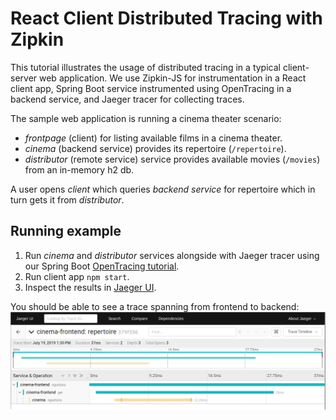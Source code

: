 # React Client Distributed Tracing with Zipkin

This tutorial illustrates the usage of distributed tracing in a typical client-server web application. We use Zipkin-JS for instrumentation in a React client app, Spring Boot service instrumented using OpenTracing in a backend service, and Jaeger tracer for collecting traces.

The sample web application is running a cinema theater scenario:
* *frontpage* (client) for listing available films in a cinema theater.
* *cinema* (backend service) provides its repertoire (`/repertoire`).
* *distributor* (remote service) service provides available movies (`/movies`) from an in-memory h2 db.

A user opens _client_ which queries _backend service_ for repertoire which in turn gets it from _distributor_.

## Running example

1. Run *cinema* and *distributor* services alongside with Jaeger tracer using our Spring Boot [OpenTracing tutorial](https://github.com/tracing-dk/tutorials/tree/master/spring-boot-opentracing).
2. Run client app `npm start`.
3. Inspect the results in [Jaeger UI](http://localhost:16686).

You should be able to see a trace spanning from frontend to backend:
![Trace](screenshots/trace01.png)